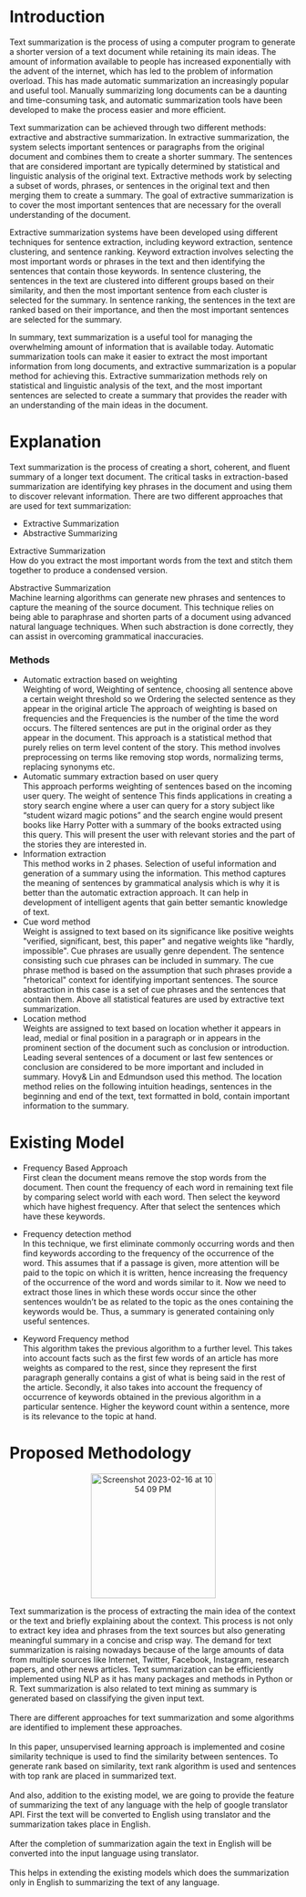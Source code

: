 # Introduction
Text summarization is the process of using a computer program to generate a shorter version of a text document while retaining its main ideas. The amount of information available to people has increased exponentially with the advent of the internet, which has led to the problem of information overload. This has made automatic summarization an increasingly popular and useful tool. Manually summarizing long documents can be a daunting and time-consuming task, and automatic summarization tools have been developed to make the process easier and more efficient.

Text summarization can be achieved through two different methods: extractive and abstractive summarization. In extractive summarization, the system selects important sentences or paragraphs from the original document and combines them to create a shorter summary. The sentences that are considered important are typically determined by statistical and linguistic analysis of the original text. Extractive methods work by selecting a subset of words, phrases, or sentences in the original text and then merging them to create a summary. The goal of extractive summarization is to cover the most important sentences that are necessary for the overall understanding of the document.

Extractive summarization systems have been developed using different techniques for sentence extraction, including keyword extraction, sentence clustering, and sentence ranking. Keyword extraction involves selecting the most important words or phrases in the text and then identifying the sentences that contain those keywords. In sentence clustering, the sentences in the text are clustered into different groups based on their similarity, and then the most important sentence from each cluster is selected for the summary. In sentence ranking, the sentences in the text are ranked based on their importance, and then the most important sentences are selected for the summary.

In summary, text summarization is a useful tool for managing the overwhelming amount of information that is available today. Automatic summarization tools can make it easier to extract the most important information from long documents, and extractive summarization is a popular method for achieving this. Extractive summarization methods rely on statistical and linguistic analysis of the text, and the most important sentences are selected to create a summary that provides the reader with an understanding of the main ideas in the document.

# Explanation 
Text summarization is the process of creating a short, coherent, and fluent summary of a longer text document. The critical tasks in extraction-based summarization are identifying key phrases in the document and using them to discover relevant information.
There are two different approaches that are used for text summarization: 
* Extractive Summarization
* Abstractive Summarizing

Extractive Summarization <br>
How do you extract the most important words from the text and stitch them together to produce a condensed version.

Abstractive Summarization <br>
Machine learning algorithms can generate new phrases and sentences to capture the meaning of the source document. This technique relies on being able to paraphrase and shorten parts of a document using advanced natural language techniques. When such abstraction is done correctly, they can assist in overcoming grammatical inaccuracies.

### Methods
* Automatic extraction based on weighting <br>
Weighting of word, Weighting of sentence, choosing all sentence above a certain weight threshold so we Ordering the selected sentence as they appear in the original article The approach of weighting is based on frequencies and the Frequencies is the number of the time the word occurs. The filtered sentences are put in the original order as they appear in the document. This approach is a statistical method that purely relies on term level content of the story. This method involves preprocessing on terms like removing stop words, normalizing terms, replacing synonyms etc.
* Automatic summary extraction based on user query <br>
This approach performs weighting of sentences based on the incoming user query. The weight of sentence This finds applications in creating a story search engine where a user can query for a story subject like “student wizard magic potions” and the search engine would present books like Harry Potter with a summary of the books extracted using this query. This will present the user with relevant stories and the part of the stories they are interested in.
* Information extraction <br>
This method works in 2 phases. Selection of useful information and generation of a summary using the information. This method captures the meaning of sentences by grammatical analysis which is why it is better than the automatic extraction approach. It can help in development of intelligent agents that gain better semantic knowledge of text.
* Cue word method <br>
Weight is assigned to text based on its significance like positive weights "verified, significant, best, this paper" and negative weights like "hardly, impossible". Cue phrases are usually genre dependent. The sentence consisting such cue phrases can be included in summary. The cue phrase method is based on the assumption that such phrases provide a "rhetorical" context for identifying important sentences. The source abstraction in this case is a set of cue phrases and the sentences that contain them. Above all statistical features are used by extractive text summarization.
* Location method <br>
Weights are assigned to text based on location whether it appears in lead, medial or final position in a paragraph or in appears in the prominent section of the document such as conclusion or introduction. Leading several sentences of a document or last few sentences or conclusion are considered to be more important and included in summary. Hovy& Lin and Edmundson used this method. The location method relies on the following intuition headings, sentences in the beginning and end of the text, text formatted in bold, contain important information to the summary.

# Existing Model
* Frequency Based Approach <br>
First clean the document means remove the stop words from the document. Then count the frequency of each word in remaining text file by comparing select world with each word. Then select the keyword which have highest frequency. After that select the sentences which have these keywords.

* Frequency detection method <br>
In this technique, we first eliminate commonly occurring words and then find keywords according to the frequency of the occurrence of the word. This assumes that if a passage is given, more attention will be paid to the topic on which it is written, hence increasing the frequency of the occurrence of the word and words similar to it. Now we need to extract those lines in which these words occur since the other sentences wouldn’t be as related to the topic as the ones containing the keywords would be. Thus, a summary is generated containing only useful sentences.

* Keyword Frequency method <br>
This algorithm takes the previous algorithm to a further level. This takes into account facts such as the first few words of an article has more weights as compared to the rest, since they represent the first paragraph generally contains a gist of what is being said in the rest of the article. Secondly, it also takes into account the frequency of occurrence of keywords obtained in the previous algorithm in a particular sentence. Higher the keyword count within a sentence, more is its relevance to the topic at hand.

# Proposed Methodology
<p align="center">
<img width="219" alt="Screenshot 2023-02-16 at 10 54 09 PM" src="https://user-images.githubusercontent.com/56265949/219441091-79e9f29a-385c-4639-882f-e2fce9db8fba.png">
</p>
Text summarization is the process of extracting the main idea of the context or the text and briefly explaining about the context. This process is not only to extract key idea and phrases from the text sources but also generating meaningful summary in a concise and crisp way. The demand for text summarization is raising nowadays because of the large amounts of data from multiple sources like Internet, Twitter, Facebook, Instagram, research papers, and other news articles. Text summarization can be efficiently implemented using NLP as it has many packages and methods in Python or R. Text summarization is also related to text mining as summary is generated based on classifying the given input text.
<br><br>
There are different approaches for text summarization and some algorithms are identified to implement these approaches.
<br><br>
In this paper, unsupervised learning approach is implemented and cosine similarity technique is used to find the similarity between sentences. To generate rank based on similarity, text rank algorithm is used and sentences with top rank are placed in summarized text.
<br><br>
And also, addition to the existing model, we are going to provide the feature of summarizing the text of any language with the help of google translator API. First the text will be converted to English using translator and the summarization takes place in English.
<br><br>
After the completion of summarization again the text in English will be converted into the input language using translator.
<br><br>
This helps in extending the existing models which does the summarization only in English to summarizing the text of any language.
<br>

